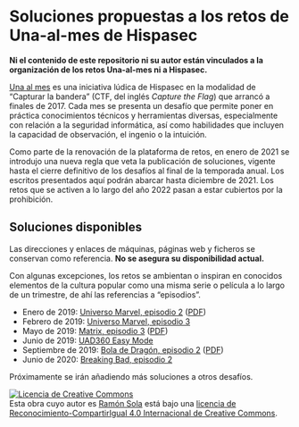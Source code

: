 # Soluciones propuestas a los retos de Una-al-mes de Hispasec

**Ni el contenido de este repositorio ni su autor están vinculados a la organización de los retos Una-al-mes ni a Hispasec.**

[Una al mes](https://unaalmes.hispasec.com) es una iniciativa lúdica de Hispasec en la modalidad de “Capturar la bandera” (CTF, del inglés *Capture the Flag*) que arrancó a finales de 2017. Cada mes se presenta un desafío que permite poner en práctica conocimientos técnicos y herramientas diversas, especialmente con relación a la seguridad informática, así como habilidades que incluyen la capacidad de observación, el ingenio o la intuición.

Como parte de la renovación de la plataforma de retos, en enero de 2021 se introdujo una nueva regla que veta la publicación de soluciones, vigente hasta el cierre definitivo de los desafíos al final de la temporada anual. Los escritos presentados aquí podrán abarcar hasta diciembre de 2021. Los retos que se activen a lo largo del año 2022 pasan a estar cubiertos por la prohibición.

## Soluciones disponibles

Las direcciones y enlaces de máquinas, páginas web y ficheros se conservan como referencia. **No se asegura su disponibilidad actual.**

Con algunas excepciones, los retos se ambientan o inspiran en conocidos elementos de la cultura popular como una misma serie o película a lo largo de un trimestre, de ahí las referencias a “episodios”.

- Enero de 2019: [Universo Marvel, episodio 2](2019-01/sol_uamene19.md) ([PDF](2019-01/sol_uamene19.pdf))
- Febrero de 2019: [Universo Marvel, episodio 3](2019-02/sol_uamfeb19.md)
- Mayo de 2019: [Matrix, episodio 3](2019-05/sol_uammay19.md) ([PDF](2019-05/sol_uammay19.pdf))
- Junio de 2019: [UAD360 Easy Mode](2019-06/sol_uamjun19.md)
- Septiembre de 2019: [Bola de Dragón, episodio 2](2019-09/sol_uamsep19.md) ([PDF](2019-09/sol_uamsep19.pdf))
- Junio de 2020: [Breaking Bad, episodio 2](2020-06/sol_uamjun20.md)

Próximamente se irán añadiendo más soluciones a otros desafíos.

<!-- markdownlint-disable MD033 -->
<a rel="license" href="http://creativecommons.org/licenses/by-sa/4.0/"><img alt="Licencia de Creative Commons" style="border-width:0" src="https://i.creativecommons.org/l/by-sa/4.0/88x31.png" /></a><br />Esta obra cuyo autor es <a xmlns:cc="http://creativecommons.org/ns#" href="https://geeks.ms/rsola" property="cc:attributionName" rel="cc:attributionURL">Ramón Sola</a> está bajo una <a rel="license" href="http://creativecommons.org/licenses/by-sa/4.0/">licencia de Reconocimiento-CompartirIgual 4.0 Internacional de Creative Commons</a>.
<!-- markdownlint-enable MD033 -->
